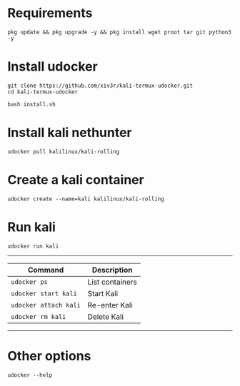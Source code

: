 # Requirements 
```
pkg update && pkg upgrade -y && pkg install wget proot tar git python3 -y
```
# Install udocker
```
git clone https://github.com/xiv3r/kali-termux-udocker.git
cd kali-termux-udocker
```
```
bash install.sh
```
# Install kali nethunter
```
udocker pull kalilinux/kali-rolling
```
# Create a kali container
```
udocker create --name=kali kalilinux/kali-rolling  
```
# Run kali
```
udocker run kali  
```
---
| Command | Description |  
|---------|-------------|  
| `udocker ps` | List containers |  
| `udocker start kali` | Start Kali |  
| `udocker attach kali` | Re-enter Kali |  
| `udocker rm kali` | Delete Kali |

---

# Other options
```
udocker --help
```
